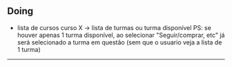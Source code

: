 ## Doing

* lista de cursos
    curso X
        -> lista de turmas ou turma disponível
            PS: se houver apenas 1 turma disponível, ao selecionar
            "Seguir/comprar, etc" já será selecionado a turma em questão
            (sem que o usuario veja a lista de 1 turma)


----
